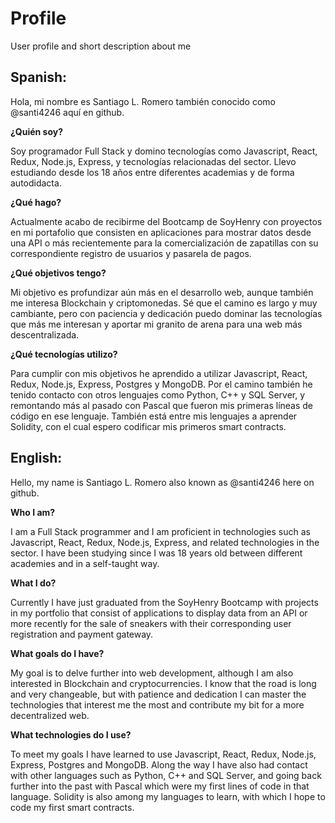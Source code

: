# Profile
User profile and short description about me

## Spanish:
Hola, mi nombre es Santiago L. Romero también conocido como @santi4246 aquí en github.

**¿Quién soy?**

Soy programador Full Stack y domino tecnologías como Javascript, React, Redux, Node.js, Express, y tecnologías relacionadas del sector. Llevo estudiando desde los 18 años entre diferentes academias y de forma autodidacta.

**¿Qué hago?**

Actualmente acabo de recibirme del Bootcamp  de SoyHenry con proyectos en mi portafolio que consisten en aplicaciones para mostrar datos desde una API o más recientemente para la comercialización de zapatillas con su correspondiente registro de usuarios y pasarela de pagos. 

**¿Qué objetivos tengo?**

Mi objetivo es profundizar aún más en el desarrollo web, aunque también me interesa Blockchain y criptomonedas. Sé que el camino es largo y muy cambiante, pero con paciencia y dedicación puedo dominar las tecnologías que más me interesan y aportar mi granito de arena para una web más descentralizada.

**¿Qué tecnologías utilizo?**

Para cumplir con mis objetivos he aprendido a utilizar Javascript, React, Redux, Node.js, Express, Postgres y MongoDB. Por el camino también he tenido contacto con otros lenguajes como Python, C++ y SQL Server, y remontando más al pasado con Pascal que fueron mis primeras líneas de código en ese lenguaje. También está entre mis lenguajes a aprender Solidity, con el cual espero codificar mis primeros smart contracts.

## English:

Hello, my name is Santiago L. Romero also known as @santi4246 here on github.

**Who I am?**

I am a Full Stack programmer and I am proficient in technologies such as Javascript, React, Redux, Node.js, Express, and related technologies in the sector. I have been studying since I was 18 years old between different academies and in a self-taught way.

**What I do?**

Currently I have just graduated from the SoyHenry Bootcamp with projects in my portfolio that consist of applications to display data from an API or more recently for the sale of sneakers with their corresponding user registration and payment gateway.

**What goals do I have?**

My goal is to delve further into web development, although I am also interested in Blockchain and cryptocurrencies. I know that the road is long and very changeable, but with patience and dedication I can master the technologies that interest me the most and contribute my bit for a more decentralized web.

**What technologies do I use?**

To meet my goals I have learned to use Javascript, React, Redux, Node.js, Express, Postgres and MongoDB. Along the way I have also had contact with other languages such as Python, C++ and SQL Server, and going back further into the past with Pascal which were my first lines of code in that language. Solidity is also among my languages to learn, with which I hope to code my first smart contracts.
